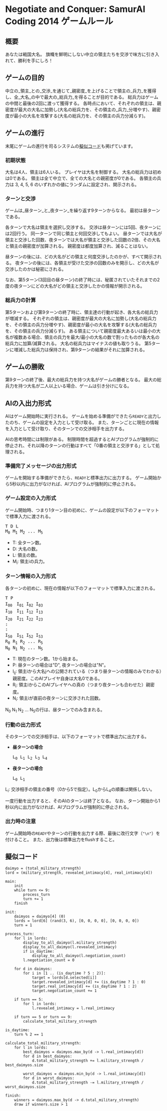 # Negotiate and Conquer: SamurAI Coding 2014 ゲームルール

## 概要

あなたは戦国大名。
旗幟を鮮明にしない中立の領主たちを交渉で味方に引き入れて、勝利を手にしろ！

## ゲームの目的

中立の_領主_との_交渉_を通じて_親密度_を上げることで領主の_兵力_を獲得し、全_大名_の中で最大の_総兵力_を得ることが目的である。
総兵力はゲームの中間と最後の2回に渡って獲得する。
各時点において、それぞれの領主は、親密度が最大の大名に加勢し(大名の総兵力を、その領主の_兵力_分増やす)、親密度が最小の大名を攻撃する(大名の総兵力を、その領主の兵力分減らす)。

## ゲームの進行

末尾にゲームの進行を司るシステムの[擬似コード](#PseudoCode)も掲げています。

### 初期状態

大名は4人、領主は6人いる。
プレイヤは大名を制御する。
大名の総兵力は初めは0である。
領主は全て中立で、全ての大名との親密度が0である。
各領主の兵力は 3, 4, 5, 6 のいずれかの値にランダムに設定され、開示される。

### ターンと交渉

ゲームは_昼ターン_と_夜ターン_を繰り返す9ターンからなる。
最初は昼ターンである。

各ターンで大名は領主を選択し交渉する。
交渉は昼ターンには5回、夜ターンには2回行う。
同一ターンで同じ領主と何回交渉してもよい。
昼ターンでは大名が領主と交渉した回数、夜ターンでは大名が領主と交渉した回数の2倍、その大名と領主の親密度が加算される。
親密度は都度加算され、減ることはない。

昼ターンの後には、どの大名がどの領主と何度交渉したのかが、すべて開示される。
夜ターンの後には、各領主が受けた交渉の回数のみを開示し、どの大名が交渉したのかは秘密にされる。

なお、第5ターン(3回目の昼ターン)の終了時には、秘匿されていたそれまでの2度の夜ターンにどの大名がどの領主と交渉したかの情報が開示される。

### 総兵力の計算

第5ターンおよび第9ターンの終了時に、領主達の行動が起き、各大名の総兵力が増減する。
それぞれの領主は、親密度が最大の大名に加勢し(大名の総兵力を、その領主の兵力分増やす)、親密度が最小の大名を攻撃する(大名の総兵力を、その領主の兵力分減らす)。
ある領主について親密度最大あるいは最小の大名が複数ある場合、領主の兵力を最大/最小の大名の数で割ったものが各大名の総兵力に加算/減算される。
大名の総兵力はマイナスの値も取りうる。
第5ターンに増減した総兵力は保持され、第9ターンの結果がそれに加算される。

## ゲームの勝敗

第9ターンの終了後、最大の総兵力を持つ大名がゲームの勝者となる。
最大の総兵力を持つ大名が二人以上いる場合、ゲームは引き分けになる。

## AIの入出力形式

AIはゲーム開始時に実行される。
ゲームを始める準備ができたら`READY`と出力したのち、ゲームの設定を入力として受け取る。
また、ターンごとに現在の情報を入力として受け取り、そのターンでの交渉相手を出力する。

AIの思考時間には制限がある。
制限時間を超過するとAIプログラムが強制的に停止され、それ以降のターンの行動はすべて「0番の領主と交渉する」として処理される。

### 準備完了メッセージの出力形式

ゲームを開始する準備ができたら、`READY`と標準出力に出力する。
ゲーム開始から5秒以内に出力がなければ、AIプログラムが強制的に停止される。

### ゲーム設定の入力形式

ゲーム開始時、つまり1ターン目の初めに、ゲームの設定が以下のフォーマットで標準入力に渡される。

<pre>
T D L
M<sub>0</sub> M<sub>1</sub> M<sub>2</sub> ... M<sub>5</sub>
</pre>

* T: 全ターン数。
* D: 大名の数。
* L: 領主の数。
* M<sub>i</sub>: 領主iの兵力。

### ターン情報の入力形式

各ターンの初めに、現在の情報が以下のフォーマットで標準入力に渡される。

<pre>
T P
I<sub>00</sub>　I<sub>01</sub> I<sub>02</sub> I<sub>03</sub>
I<sub>10</sub>　I<sub>11</sub> I<sub>12</sub> I<sub>13</sub>
I<sub>20</sub>　I<sub>21</sub> I<sub>22</sub> I<sub>23</sub>
:
:
I<sub>50</sub>　I<sub>51</sub> I<sub>52</sub> I<sub>53</sub>
R<sub>0</sub> R<sub>1</sub> R<sub>2</sub> ... R<sub>5</sub>
N<sub>0</sub> N<sub>1</sub> N<sub>2</sub> ... N<sub>5</sub>
</pre>

* T: 現在のターン数。1から始まる。
* P: 昼ターンの場合は"D", 夜ターンの場合は"N"。
* I<sub>ij</sub>: 領主iから大名jへの公開されている（つまり昼ターンの情報のみでわかる）親密度。このAIプレイヤ自身は大名0である。
* R<sub>i</sub>: 領主iからこのAIプレイヤへの真の（つまり夜ターンも合わせた）親密度。
* N<sub>i</sub>: 領主iが直前の夜ターンに交渉された回数。

N<sub>0</sub> N<sub>1</sub> N<sub>2</sub> ... N<sub>5</sub>の行は、昼ターンでのみ含まれる。

### 行動の出力形式

そのターンでの交渉相手は、以下のフォーマットで標準出力に出力する。

* __昼ターンの場合__

  <pre>
  L<sub>0</sub> L<sub>1</sub> L<sub>2</sub> L<sub>3</sub> L<sub>4</sub>
  </pre>
  
* __夜ターンの場合__

  <pre>
  L<sub>0</sub> L<sub>1</sub>
  </pre>

L<sub>i</sub>: 交渉相手の領主の番号（0から5で指定）。L<sub>0</sub>からL<sub>4</sub>の順番は関係しない。

一度行動を出力すると、そのAIのターンは終了となる。
なお、ターン開始から1秒以内に出力がなければ、AIプログラムが強制的に停止される。

### 出力時の注意

ゲーム開始時の`READY`やターンの行動を出力する際、最後に改行文字（`"\n"`）を付けること。
また、出力後は標準出力をflushすること。

<a name="PseudoCode"></a>

## 擬似コード

    daimyo = (total_military_strength)
    lord = (military_strength, revealed_intimacy[4], real_intimacy[4])

    main:
        init
        while turn <= 9:
            process_turn
            turn += 1
        finish

    init:
        daimyos = daimyo[4] (0)
        lords = lord[6] (rand(3, 6), [0, 0, 0, 0], [0, 0, 0, 0])
        turn = 1

    process_turn:
        for l in lords:
            display_to_all_daimyo(l.military_strength)
            display_to_all_daimyo(l.revealed_intimacy)
            if is_daytime:
                display_to_all_daimyo(l.negotiation_count)
            l.negotiation_count = 0

        for d in daimyos:
            for i in [1 .. (is_daytime ? 5 : 2)]:
                target = lords[d.selected[i]]
                target.revealed_intimacy[d] += (is_daytime ? 1 : 0)
                target.real_intimacy[d] += (is_daytime ? 1 : 2)
                target.negotiation_count += 1

        if turn == 5:
            for l in lords:
                l.revealed_intimacy = l.real_intimacy

        if turn == 5 or turn == 9:
            calculate_total_military_strength

    is_daytime:
        turn % 2 == 1

    calculate_total_military_strength:
        for l in lords:
            best_daimyos = daimyos.max_by(d -> l.real_intimacy[d])
            for d in best_daimyos:
                d.total_military_strength += l.military_strength / best_daimyos.size

            worst_daimyos = daimyos.min_by(d -> l.real_intimacy[d])
            for d in worst_daimyos:
                d.total_military_strength -= l.military_strength / worst_daimyos.size

    finish:
        winners = daimyos.max_by(d -> d.total_military_strength)
        draw if winners.size > 1
